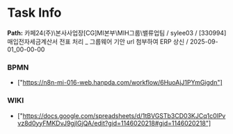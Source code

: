 # Task Info

**Path:** 카페24(주)\본사사업장\[CG]MI본부\MIH그룹\밸류업팀 / sylee03 / [330994] 매입전자세금계산서 전표 처리 _ 그룹웨어 기안 url 첨부하여 ERP 상신 / 2025-09-01_00-00-00

### BPMN
- ["https://n8n-mi-016-web.hanpda.com/workflow/6HuoAjJ1PYmGigdn"]

### WIKI
- ["https://docs.google.com/spreadsheets/d/1tBVGSTb3CD03KJCq1c0lPvvz8d0yyFMKDvJ9gjlGjQA/edit?gid=1146020218#gid=1146020218"]

